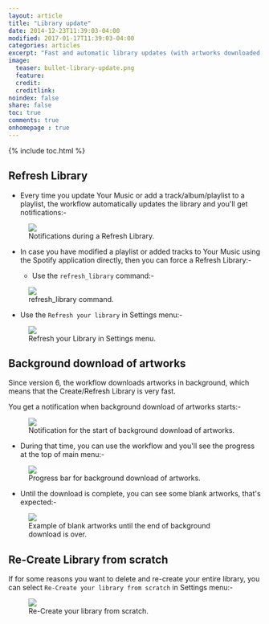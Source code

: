 ```yaml
---
layout: article
title: "Library update"
date: 2014-12-23T11:39:03-04:00
modified: 2017-01-17T11:39:03-04:00
categories: articles
excerpt: "Fast and automatic library updates (with artworks downloaded in background)."
image:
  teaser: bullet-library-update.png
  feature:
  credit: 
  creditlink:
noindex: false
share: false
toc: true
comments: true
onhomepage : true
---
```


{% include toc.html %}

## Refresh Library

* Every time you update Your Music or add a track/album/playlist to a playlist, the workflow automatically updates the library and you'll get notifications:-

<figure>
	<img src="{{ site.url }}/images/refresh-library.jpg">
	<figcaption>Notifications during a Refresh Library.</figcaption>
</figure>


* In case you have modified a playlist or added tracks to Your Music using the Spotify application directly, then you can force a Refresh Library:-

  * Use the `refresh_library` command:- 

<figure>
	<img src="{{ site.url }}/images/refresh-library1.jpg">
	<figcaption>refresh_library command.</figcaption>
</figure>

  * Use the `Refresh your library` in Settings menu:- 

<figure>
	<img src="{{ site.url }}/images/refresh-library2.jpg">
	<figcaption>Refresh your Library in Settings menu.</figcaption>
</figure>

## Background download of artworks

Since version 6, the workflow downloads artworks in background, which means that the Create/Refresh Library is very fast.

You get a notification when background download of artworks starts:-

<figure>
	<img src="{{ site.url }}/images/setup4.jpg">
	<figcaption>Notification for the start of background download of artworks.</figcaption>
</figure>

* During that time, you can use the workflow and you'll see the progress at the top of main menu:-

<figure>
	<img src="{{ site.url }}/images/refresh-library4.jpg">
	<figcaption>Progress bar for background download of artworks.</figcaption>
</figure>

* Until the download is complete, you can see some blank artworks, that's expected:-

<figure>
	<img src="{{ site.url }}/images/setup5.jpg">
	<figcaption>Example of blank artworks until the end of background download is over.</figcaption>
</figure> 

## Re-Create Library from scratch

If for some reasons you want to delete and re-create your entire library, you can select ```Re-Create your library from scratch``` in Settings menu:-

<figure>
	<img src="{{ site.url }}/images/refresh-library3.jpg">
	<figcaption>Re-Create your library from scratch.</figcaption>
</figure>

